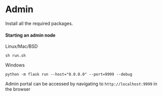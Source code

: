 # Admin

Install all the required packages. 

#### Starting an admin node

Linux/Mac/BSD

```
sh run.sh
```

Windows
```
python -m flask run --host="0.0.0.0" --port=9999 --debug
```


Admin portal can be accessed by navigating to `http://localhost:9999` in the browser
